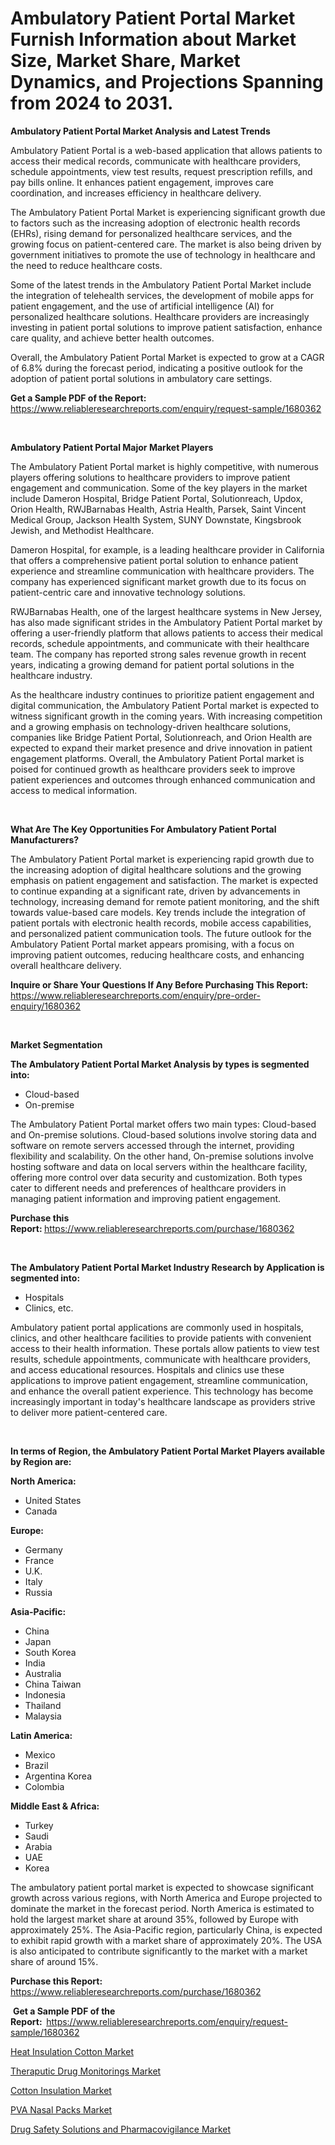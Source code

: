<p><h1>Ambulatory Patient Portal Market Furnish Information about Market Size, Market Share, Market Dynamics, and Projections Spanning from 2024 to 2031.</h1></p><p><strong>Ambulatory Patient Portal Market Analysis and Latest Trends</strong></p>
<p><p>Ambulatory Patient Portal is a web-based application that allows patients to access their medical records, communicate with healthcare providers, schedule appointments, view test results, request prescription refills, and pay bills online. It enhances patient engagement, improves care coordination, and increases efficiency in healthcare delivery.</p><p>The Ambulatory Patient Portal Market is experiencing significant growth due to factors such as the increasing adoption of electronic health records (EHRs), rising demand for personalized healthcare services, and the growing focus on patient-centered care. The market is also being driven by government initiatives to promote the use of technology in healthcare and the need to reduce healthcare costs.</p><p>Some of the latest trends in the Ambulatory Patient Portal Market include the integration of telehealth services, the development of mobile apps for patient engagement, and the use of artificial intelligence (AI) for personalized healthcare solutions. Healthcare providers are increasingly investing in patient portal solutions to improve patient satisfaction, enhance care quality, and achieve better health outcomes.</p><p>Overall, the Ambulatory Patient Portal Market is expected to grow at a CAGR of 6.8% during the forecast period, indicating a positive outlook for the adoption of patient portal solutions in ambulatory care settings.</p></p>
<p><strong>Get a Sample PDF of the Report:&nbsp;</strong> <a href="https://www.reliableresearchreports.com/enquiry/request-sample/1680362">https://www.reliableresearchreports.com/enquiry/request-sample/1680362</a></p>
<p>&nbsp;</p>
<p><strong>Ambulatory Patient Portal Major Market Players</strong></p>
<p><p>The Ambulatory Patient Portal market is highly competitive, with numerous players offering solutions to healthcare providers to improve patient engagement and communication. Some of the key players in the market include Dameron Hospital, Bridge Patient Portal, Solutionreach, Updox, Orion Health, RWJBarnabas Health, Astria Health, Parsek, Saint Vincent Medical Group, Jackson Health System, SUNY Downstate, Kingsbrook Jewish, and Methodist Healthcare.</p><p>Dameron Hospital, for example, is a leading healthcare provider in California that offers a comprehensive patient portal solution to enhance patient experience and streamline communication with healthcare providers. The company has experienced significant market growth due to its focus on patient-centric care and innovative technology solutions.</p><p>RWJBarnabas Health, one of the largest healthcare systems in New Jersey, has also made significant strides in the Ambulatory Patient Portal market by offering a user-friendly platform that allows patients to access their medical records, schedule appointments, and communicate with their healthcare team. The company has reported strong sales revenue growth in recent years, indicating a growing demand for patient portal solutions in the healthcare industry.</p><p>As the healthcare industry continues to prioritize patient engagement and digital communication, the Ambulatory Patient Portal market is expected to witness significant growth in the coming years. With increasing competition and a growing emphasis on technology-driven healthcare solutions, companies like Bridge Patient Portal, Solutionreach, and Orion Health are expected to expand their market presence and drive innovation in patient engagement platforms. Overall, the Ambulatory Patient Portal market is poised for continued growth as healthcare providers seek to improve patient experiences and outcomes through enhanced communication and access to medical information.</p></p>
<p>&nbsp;</p>
<p><strong>What Are The Key Opportunities For Ambulatory Patient Portal Manufacturers?</strong></p>
<p><p>The Ambulatory Patient Portal market is experiencing rapid growth due to the increasing adoption of digital healthcare solutions and the growing emphasis on patient engagement and satisfaction. The market is expected to continue expanding at a significant rate, driven by advancements in technology, increasing demand for remote patient monitoring, and the shift towards value-based care models. Key trends include the integration of patient portals with electronic health records, mobile access capabilities, and personalized patient communication tools. The future outlook for the Ambulatory Patient Portal market appears promising, with a focus on improving patient outcomes, reducing healthcare costs, and enhancing overall healthcare delivery.</p></p>
<p><strong>Inquire or Share Your Questions If Any Before Purchasing This Report:</strong> <a href="https://www.reliableresearchreports.com/enquiry/pre-order-enquiry/1680362">https://www.reliableresearchreports.com/enquiry/pre-order-enquiry/1680362</a></p>
<p>&nbsp;</p>
<p><strong>Market Segmentation</strong></p>
<p><strong>The Ambulatory Patient Portal Market Analysis by types is segmented into:</strong></p>
<p><ul><li>Cloud-based</li><li>On-premise</li></ul></p>
<p><p>The Ambulatory Patient Portal market offers two main types: Cloud-based and On-premise solutions. Cloud-based solutions involve storing data and software on remote servers accessed through the internet, providing flexibility and scalability. On the other hand, On-premise solutions involve hosting software and data on local servers within the healthcare facility, offering more control over data security and customization. Both types cater to different needs and preferences of healthcare providers in managing patient information and improving patient engagement.</p></p>
<p><strong>Purchase this Report:&nbsp;</strong><a href="https://www.reliableresearchreports.com/purchase/1680362">https://www.reliableresearchreports.com/purchase/1680362</a></p>
<p>&nbsp;</p>
<p><strong>The Ambulatory Patient Portal Market Industry Research by Application is segmented into:</strong></p>
<p><ul><li>Hospitals</li><li>Clinics, etc.</li></ul></p>
<p><p>Ambulatory patient portal applications are commonly used in hospitals, clinics, and other healthcare facilities to provide patients with convenient access to their health information. These portals allow patients to view test results, schedule appointments, communicate with healthcare providers, and access educational resources. Hospitals and clinics use these applications to improve patient engagement, streamline communication, and enhance the overall patient experience. This technology has become increasingly important in today's healthcare landscape as providers strive to deliver more patient-centered care.</p></p>
<p>&nbsp;</p>
<p><strong>In terms of Region, the Ambulatory Patient Portal Market Players available by Region are:</strong></p>
<p>
    <p> <strong> North America: </strong>
        <ul>
            <li>United States</li>
            <li>Canada</li>
        </ul>
        </p> 
    <p> <strong> Europe: </strong>
        <ul>
            <li>Germany</li>
            <li>France</li>
            <li>U.K.</li>
            <li>Italy</li>
            <li>Russia</li>
        </ul>
        </p> 
    <p> <strong> Asia-Pacific: </strong>
        <ul>
            <li>China</li>
            <li>Japan</li>
            <li>South Korea</li>
            <li>India</li>
            <li>Australia</li>
            <li>China Taiwan</li>
            <li>Indonesia</li>
            <li>Thailand</li>
            <li>Malaysia</li>
        </ul>
        </p> 
    <p> <strong> Latin America: </strong>
        <ul>
            <li>Mexico</li>
            <li>Brazil</li>
            <li>Argentina Korea</li>
            <li>Colombia</li>
        </ul>
        </p> 
    <p> <strong> Middle East & Africa: </strong>
        <ul>
            <li>Turkey</li>
            <li>Saudi</li>
            <li>Arabia</li>
            <li>UAE</li>
            <li>Korea</li>
        </ul>
    </p>
    </p>
<p><p>The ambulatory patient portal market is expected to showcase significant growth across various regions, with North America and Europe projected to dominate the market in the forecast period. North America is estimated to hold the largest market share at around 35%, followed by Europe with approximately 25%. The Asia-Pacific region, particularly China, is expected to exhibit rapid growth with a market share of approximately 20%. The USA is also anticipated to contribute significantly to the market with a market share of around 15%.</p></p>
<p><strong>Purchase this Report: </strong><a href="https://www.reliableresearchreports.com/purchase/1680362">https://www.reliableresearchreports.com/purchase/1680362</a></p>
<p>&nbsp;<strong>Get a Sample PDF of the Report:&nbsp;&nbsp;</strong><a href="https://www.reliableresearchreports.com/enquiry/request-sample/1680362">https://www.reliableresearchreports.com/enquiry/request-sample/1680362</a></p>
<p><strong></strong></p>
<p><p><a href="https://github.com/irfadac/Market-Research-Report-List-2/blob/main/heat-insulation-cotton-market.md">Heat Insulation Cotton Market</a></p><p><a href="https://medium.com/@bobbyreynolds76g/theraputic-drug-monitorings-market-share-evolution-and-market-growth-trends-2024-2031-5f8337f47e4e">Theraputic Drug Monitorings Market</a></p><p><a href="https://github.com/ashepherd82/Market-Research-Report-List-3/blob/main/cotton-insulation-market.md">Cotton Insulation Market</a></p><p><a href="https://issuu.com/reportprime-2/docs/pva-nasal-packs-market-size-2030.pptx">PVA Nasal Packs Market</a></p><p><a href="https://medium.com/@bobbyreynolds76g/drug-safety-solutions-and-pharmacovigilance-market-exploring-market-share-market-trends-and-55f0b704eaf4">Drug Safety Solutions and Pharmacovigilance Market</a></p></p>